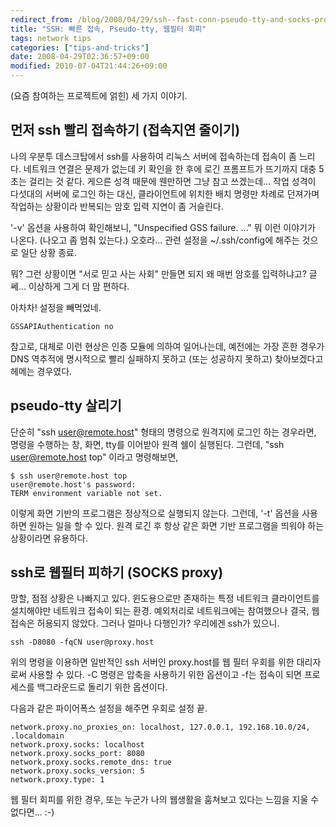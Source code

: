 ```yaml
---
redirect_from: /blog/2008/04/29/ssh--fast-conn-pseudo-tty-and-socks-proxy/
title: "SSH: 빠른 접속, Pseudo-tty, 웹필터 회피"
tags: network tips
categories: ["tips-and-tricks"]
date: 2008-04-29T02:36:57+09:00
modified: 2010-07-04T21:44:26+09:00
---
```

(요즘 참여하는 프로젝트에 얽힌) 세 가지 이야기.

## 먼저 ssh 빨리 접속하기 (접속지연 줄이기)

나의 우분투 데스크탑에서 ssh를 사용하여 리눅스 서버에 접속하는데 접속이
좀 느리다. 네트워크 연결은 문제가 없는데 키 확인을 한 후에 로긴 프롬프트가
뜨기까지 대충 5초는 걸리는 것 같다. 게으른 성격 때문에 웬만하면 그냥 참고
쓰겠는데... 작업 성격이 다섯대의 서버에 로그인 하는 대신, 클라이언트에
위치한 배치 명령만 차례로 던져가며 작업하는 상황이라 반복되는 암호 입력
지연이 좀 거슬린다.

'-v' 옵션을 사용하여 확인해보니, "Unspecified GSS failure. ..." 뭐 이런
이야기가 나온다. (나오고 좀 멈춰 있는다.) 오호라... 관련 설정을
~/.ssh/config에 해주는 것으로 일단 상황 종료.

뭐? 그런 상황이면 "서로 믿고 사는 사회" 만들면 되지 왜 매번 암호를
입력하냐고? 글쎄... 이상하게 그게 더 맘 편하다.

아차차! 설정을 빼먹었네.

```console
GSSAPIAuthentication no
```

참고로, 대체로 이런 현상은 인증 모듈에 의하여 일어나는데, 예전에는 가장
흔한 경우가 DNS 역추적에 명시적으로 빨리 실패하지 못하고 (또는 성공하지
못하고) 찾아보겠다고 헤메는 경우였다.

## pseudo-tty 살리기

단순히 "ssh user@remote.host" 형태의 명령으로 원격지에 로그인 하는 경우라면,
명령을 수행하는 창, 화면, tty를 이어받아 원격 쉘이 실행된다. 그런데,
"ssh user@remote.host top" 이라고 명령해보면,

```console
$ ssh user@remote.host top
user@remote.host's password: 
TERM environment variable not set.
```

이렇게 화면 기반의 프로그램은 정상적으로 실행되지 않는다. 그런데, '-t'
옵션을 사용하면 원하는 일을 할 수 있다. 원격 로긴 후 항상 같은 화면 기반
프로그램을 띄워야 하는 상황이라면 유용하다.

## ssh로 웹필터 피하기 (SOCKS proxy)

망할, 점점 상황은 나빠지고 있다. 윈도용으로만 존재하는 특정 네트워크
클라이언트를 설치해야만 네트워크 접속이 되는 환경. 예외처리로 네트워크에는
참여했으나 결국, 웹 접속은 허용되지 않았다. 그러나 얼마나 다행인가?
우리에겐 ssh가 있으니.

```console
ssh -D8080 -fqCN user@proxy.host
```

위의 명령을 이용하면 일반적인 ssh 서버인 proxy.host를 웹 필터 우회를 위한
대리자로써 사용할 수 있다. -C 명령은 압축을 사용하기 위한 옵션이고 -f는
접속이 되면 프로세스를 백그라운드로 돌리기 위한 옵션이다.

다음과 같은 파이어폭스 설정을 해주면 우회로 설정 끝.

```console
network.proxy.no_proxies_on: localhost, 127.0.0.1, 192.168.10.0/24, .localdomain
network.proxy.socks: localhost  
network.proxy.socks_port: 8080  
network.proxy.socks.remote_dns: true  
network.proxy.socks_version: 5  
network.proxy.type: 1
```

웹 필터 회피를 위한 경우, 또는 누군가 나의 웹생활을 훔쳐보고 있다는 느낌을
지울 수 없다면... :-)

